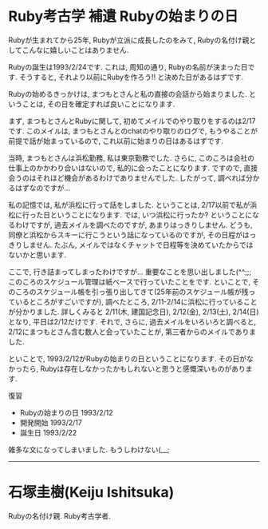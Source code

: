 # Ruby考古学 補遺 Rubyの始まりの日

Rubyが生まれてから25年, Rubyが立派に成長したのをみて, Rubyの名付け親としてこんなに嬉しいことはありません.

Rubyの誕生は1993/2/24です. これは, 周知の通り, Rubyの名前が決まった日です. そうすると, それより以前にRubyを作ろう!! と決めた日があるはずです.

Rubyの始めるきっかけは, まつもとさんと私の直接の会話から始まりました. ということは, その日を確定すれば良いことになります.

まず, まつもとさんとRubyに関して, 初めてメイルでのやり取りをするのは2/17です. このメイルは, まつもとさんとのchatのやり取りのログで, もうやることが前提で話が始まっているので, これ以前に始まりの日はあるはずです.

当時, まつもとさんは浜松勤務, 私は東京勤務でした. さらに, このころは会社の仕事上のかかわり合いはないので, 私的に会ったことになります. ですので, 直接会うのはそれほど機会があるわけでありませんでした. したがって, 調べれば分かるはずなのですが...

私の記憶では, 私が浜松に行って話をしました. ということは, 2/17以前で私が浜松に行った日ということになります. では, いつ浜松に行ったか? ということになるわけですが, 過去メイルを調べたのですが, あまりはっきりしません. どうも, 同僚と浜松からスキーに行こうという話になっているのですが, その日程がはっきりしません. たぶん, メイルではなくチャットで日程等を決めていたからではないかと思います.

ここで, 行き詰まってしまったわけですが... 重要なことを思い出しました(^^;;; このころのスケジュール管理は紙ベースで行っていたことをです. といことで, そのころのスケジュール帳を引っ張り出してきて(25年前のスケジュール帳が残っているところがすごいですが), 調べたところ, 2/11-2/14に浜松に行っていることが分かりました. 詳しくみると 2/11(木, 建国記念日), 2/12(金), 2/13(土), 2/14(日)となり, 平日は2/12だけです. それで, さらに, 過去メイルをいろいろと調べると, 2/12にまつもとさん含む数人と会っていたことが, 第三者からのメイルでありました.

といことで, 1993/2/12がRubyの始まりの日ということになります. その日がなかったら, Rubyは存在しなかったかもしれないと思うと感慨深いものがあります.

復習
* Rubyの始まりの日	1993/2/12
* 開発開始		1993/2/17
* 誕生日		1993/2/22

雑多な文になってしまいました. もうしわけない(__;

----
# 石塚圭樹(Keiju Ishitsuka)

Rubyの名付け親. Ruby考古学者.
